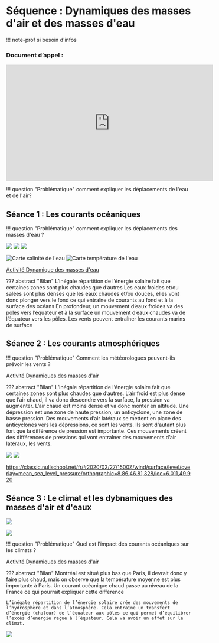 # Séquence : Dynamiques des masses d'air et des masses d'eau 

!!! note-prof
    si besoin d'infos

### Document d’appel :

[](https://www.youtube.com/watch?v=iMmBUm0HiMg)



<iframe width="560" height="315" src="https://www.youtube-nocookie.com/embed/iMmBUm0HiMg?si=J3n3Zvtl9WxpEgsl" title="YouTube video player" frameborder="0" allow="accelerometer; autoplay; clipboard-write; encrypted-media; gyroscope; picture-in-picture; web-share" allowfullscreen></iframe>




!!! question "Problématique"
    comment expliquer les déplacements de l'eau et de l'air?

## Séance 1 : Les courants océaniques

!!! question "Problématique"
    comment expliquer les déplacements des masses d'eau ?

![](Pictures/sillageBateau.png)
![](Pictures/carteMouvOceans.jpg)
![](Pictures/carteMouvOceansVents.png)

![Carte salinité de l'eau](Pictures/saliniteOceans.gif)
![Carte température de l'eau](Pictures/tempOceans.png)

[Activité Dynamique des masses d'eau](../dynEau)




??? abstract "Bilan"
    L’inégale répartition de l’énergie solaire fait que certaines zones sont plus chaudes que d’autres
    Les eaux froides et/ou salées sont plus denses que les eaux chaudes et/ou douces, elles vont donc plonger vers le fond ce qui entraîne de courants au fond et à la surface des océans
    En profondeur, un mouvement d’eaux froides va des pôles vers l’équateur et à la surface un mouvement d’eaux chaudes va de l’équateur vers les pôles. 
    Les vents peuvent entraîner les courants marins de surface 

## Séance 2 : Les courants atmosphériques

!!! question "Problématique"
    Comment les météorologues peuvent-ils prévoir les vents ?

[Activité Dynamiques des masses d'air](../dynAir)

??? abstract "Bilan"
    L’inégale répartition de l’énergie solaire fait que certaines zones sont plus chaudes que d’autres.
    L’air froid est plus dense que l’air chaud, il va donc descendre vers la surface, la pression va augmenter. L’air chaud est moins dense et va donc monter en altitude. Une dépression est une zone de haute pression, un anticyclone, une zone de basse pression.  Des mouvements d’air latéraux se mettent en place des anticyclones vers les dépressions, ce sont les vents. Ils sont d'autant plus fort que la différence de pression est importante.
    Ces mouvements créent des différences de pressions qui vont entraîner des mouvements d’air latéraux, les vents.

![](Pictures/celluleCOnvection.png)
![](Pictures/globeCellulesConvections.png)

https://classic.nullschool.net/fr/#2020/02/27/1500Z/wind/surface/level/overlay=mean_sea_level_pressure/orthographic=8.86,46.81,328/loc=6.011,49.920

## Séance 3 : Le climat et les dybnamiques des masses d'air et d'eaux

![](Pictures/articleFroidQuebec.png)

![](Pictures/carteMontrealParis.png)

!!! question "Problématique"
    Quel est l’impact des courants océaniques sur les climats ?

[Activité Dynamiques des masses d'air](../dynAir)

??? abstract "Bilan"
    Montréal est situé plus bas que Paris, il devrait donc y faire plus chaud, mais on observe que la température moyenne est plus importante à Paris. 
    Un courant océanique chaud passe au niveau de la France ce qui pourrait expliquer cette différence

    L’inégale répartition de l’énergie solaire crée des mouvements de l’hydrosphère et dans l’atmosphère. Cela entraîne un transfert d’énergie (chaleur) de l’équateur aux pôles ce qui permet d’équilibrer l’excès d’énergie reçue à l’équateur. Cela va avoir un effet sur le climat. 

![](Pictures/carteGulfStream.png)